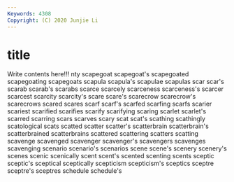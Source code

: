 ```yaml
---
Keywords: 4308
Copyright: (C) 2020 Junjie Li
---
```


# title

Write contents here!!!
nty 
scapegoat 
scapegoat's 
scapegoated 
scapegoating
scapegoats 
scapula 
scapula's 
scapulae 
scapulas 
scar 
scar's 
scarab 
scarab's 
scarabs
scarce 
scarcely 
scarceness 
scarceness's 
scarcer 
scarcest 
scarcity 
scarcity's 
scare 
scare's
scarecrow 
scarecrow's 
scarecrows 
scared 
scares 
scarf 
scarf's 
scarfed 
scarfing 
scarfs
scarier 
scariest 
scarified 
scarifies 
scarify 
scarifying 
scaring 
scarlet 
scarlet's 
scarred
scarring 
scars 
scarves 
scary 
scat 
scat's 
scathing 
scathingly 
scatological 
scats
scatted 
scatter 
scatter's 
scatterbrain 
scatterbrain's 
scatterbrained 
scatterbrains 
scattered 
scattering 
scatters
scatting 
scavenge 
scavenged 
scavenger 
scavenger's 
scavengers 
scavenges 
scavenging 
scenario 
scenario's
scenarios 
scene 
scene's 
scenery 
scenery's 
scenes 
scenic 
scenically 
scent 
scent's
scented 
scenting 
scents 
sceptic 
sceptic's 
sceptical 
sceptically 
scepticism 
scepticism's 
sceptics
sceptre 
sceptre's 
sceptres 
schedule 
schedule's 

